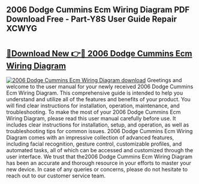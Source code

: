 ## 2006 Dodge Cummins Ecm Wiring Diagram PDF Download Free - Part-Y8S User Guide Repair XCWYG

# <h2><a href="http://dfjn4xs.blite.top/?on=2006+Dodge+Cummins+Ecm+Wiring+Diagram">🔗Download New 👉🔴 2006 Dodge Cummins Ecm Wiring Diagram</a></h2>

[![2006 Dodge Cummins Ecm Wiring Diagram download](https://i.imgur.com/lujVjoI.png)](http://dfjn4xs.blite.top/?on=2006+Dodge+Cummins+Ecm+Wiring+Diagram)
Greetings and welcome to the user manual for your newly received 2006 Dodge Cummins Ecm Wiring Diagram. This comprehensive guide is intended to help you understand and utilize all of the features and benefits of your product. You will find clear instructions for installation, operation, maintenance, and troubleshooting. To make the most of your 2006 Dodge Cummins Ecm Wiring Diagram, please read this user manual carefully before use. It includes clear instructions for installation, setup, and operation, as well as troubleshooting tips for common issues. 2006 Dodge Cummins Ecm Wiring Diagram comes with an impressive collection of advanced features, including facial recognition, gesture control, customizable profiles, and automated tasks, all of which can be accessed and customized through the user interface. We trust that the2006 Dodge Cummins Ecm Wiring Diagram has been an accurate and thorough resource in your efforts to master your new device. In case of any queries or concerns, please do not hesitate to reach out to our customer service team.
